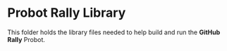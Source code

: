 # Probot Rally Library

This folder holds the library files needed to help build and run the **GitHub** **Rally** Probot. 
